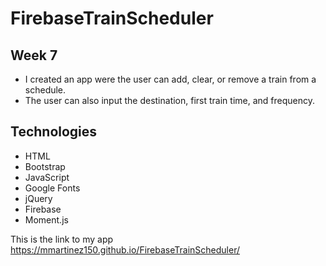 # FirebaseTrainScheduler

## Week 7

* I created an app were the user can add, clear, or remove a train from a schedule.
* The user can also input the destination, first train time, and frequency.

## Technologies
* HTML
* Bootstrap
* JavaScript
* Google Fonts
* jQuery
* Firebase
* Moment.js

This is the link to my app https://mmartinez150.github.io/FirebaseTrainScheduler/
